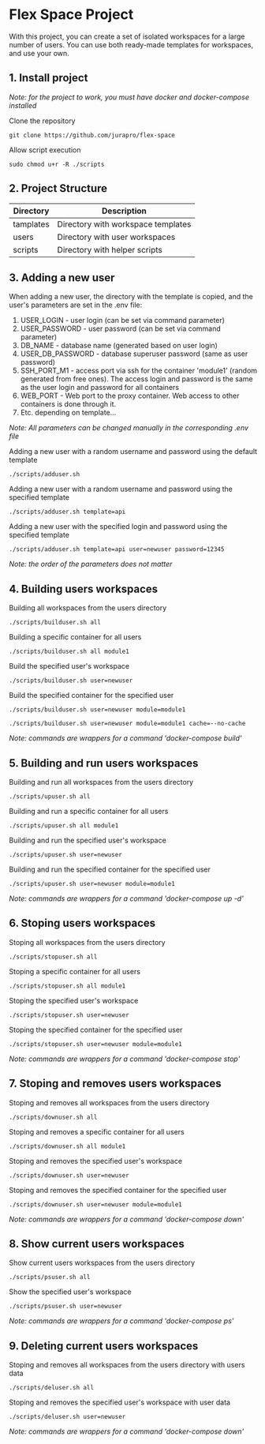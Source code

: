# Flex Space Project
With this project, you can create a set of isolated workspaces for a large number of users. You can use both ready-made templates for workspaces, and use your own.

## 1. Install project
*Note: for the project to work, you must have docker and docker-compose installed*

Clone the repository

`git clone https://github.com/jurapro/flex-space`

Allow script execution

`sudo chmod u+r -R ./scripts`

## 2. Project Structure

| Directory | Description |
| -----|------|
| tamplates | Directory with workspace templates |
| users | Directory with user workspaces |
| scripts | Directory with helper scripts |

## 3. Adding a new user

When adding a new user, the directory with the template is copied, and the user's parameters are set in the .env file:

1. USER_LOGIN - user login (can be set via command parameter)
2. USER_PASSWORD - user password (can be set via command parameter)
3. DB_NAME - database name (generated based on user login)
4. USER_DB_PASSWORD - database superuser password (same as user password)
5. SSH_PORT_M1 - access port via ssh for the container 'module1' (random generated from free ones). The access login and password is the same as the user login and password for all containers
6. WEB_PORT - Web port to the proxy container. Web access to other containers is done through it.
7. Etc. depending on template...

*Note: All parameters can be changed manually in the corresponding .env file*

Adding a new user with a random username and password using the default template

`./scripts/adduser.sh`

Adding a new user with a random username and password using the specified template

`./scripts/adduser.sh template=api`

Adding a new user with the specified login and password using the specified template

`./scripts/adduser.sh template=api user=newuser password=12345`

*Note: the order of the parameters does not matter*

## 4. Building users workspaces

Building all workspaces from the users directory

`./scripts/builduser.sh all`

Building a specific container for all users

`./scripts/builduser.sh all module1`

Build the specified user's workspace

`./scripts/builduser.sh user=newuser`

Build the specified container for the specified user

`./scripts/builduser.sh user=newuser module=module1`

`./scripts/builduser.sh user=newuser module=module1 cache=--no-cache`

*Note: commands are wrappers for a command 'docker-compose build'*

## 5. Building and run users workspaces

Building and run all workspaces from the users directory

`./scripts/upuser.sh all`

Building and run a specific container for all users

`./scripts/upuser.sh all module1`

Building and run the specified user's workspace

`./scripts/upuser.sh user=newuser`

Building and run the specified container for the specified user

`./scripts/upuser.sh user=newuser module=module1`

*Note: commands are wrappers for a command 'docker-compose up -d'*

## 6. Stoping users workspaces

Stoping all workspaces from the users directory

`./scripts/stopuser.sh all`

Stoping a specific container for all users

`./scripts/stopuser.sh all module1`

Stoping the specified user's workspace

`./scripts/stopuser.sh user=newuser`

Stoping the specified container for the specified user

`./scripts/stopuser.sh user=newuser module=module1`

*Note: commands are wrappers for a command 'docker-compose stop'*

## 7. Stoping and removes users workspaces

Stoping and removes all workspaces from the users directory

`./scripts/downuser.sh all`

Stoping and removes a specific container for all users

`./scripts/downuser.sh all module1`

Stoping and removes the specified user's workspace

`./scripts/downuser.sh user=newuser`

Stoping and removes the specified container for the specified user

`./scripts/downuser.sh user=newuser module=module1`

*Note: commands are wrappers for a command 'docker-compose down'*

## 8. Show current users workspaces

Show current users workspaces from the users directory

`./scripts/psuser.sh all`

Show the specified user's workspace

`./scripts/psuser.sh user=newuser`

*Note: commands are wrappers for a command 'docker-compose ps'*

## 9. Deleting current users workspaces

Stoping and removes all workspaces from the users directory with users data

`./scripts/deluser.sh all`

Stoping and removes the specified user's workspace with user data

`./scripts/deluser.sh user=newuser`

*Note: commands are wrappers for a command 'docker-compose down'*